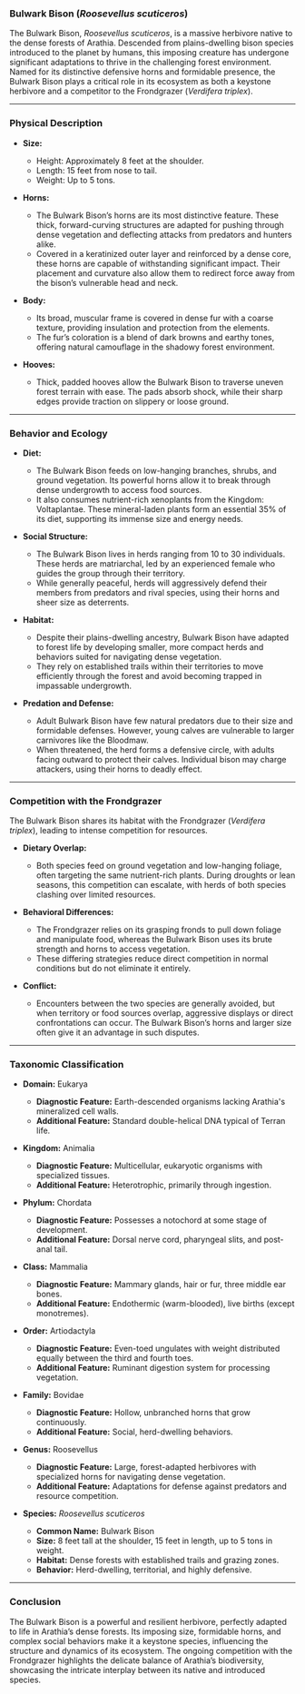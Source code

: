### Bulwark Bison (*Roosevellus scuticeros*)

The Bulwark Bison, *Roosevellus scuticeros*, is a massive herbivore native to the dense forests of Arathia. Descended from plains-dwelling bison species introduced to the planet by humans, this imposing creature has undergone significant adaptations to thrive in the challenging forest environment. Named for its distinctive defensive horns and formidable presence, the Bulwark Bison plays a critical role in its ecosystem as both a keystone herbivore and a competitor to the Frondgrazer (*Verdifera triplex*).

---

### Physical Description

- **Size:**
  - Height: Approximately 8 feet at the shoulder.
  - Length: 15 feet from nose to tail.
  - Weight: Up to 5 tons.

- **Horns:**
  - The Bulwark Bison’s horns are its most distinctive feature. These thick, forward-curving structures are adapted for pushing through dense vegetation and deflecting attacks from predators and hunters alike.
  - Covered in a keratinized outer layer and reinforced by a dense core, these horns are capable of withstanding significant impact. Their placement and curvature also allow them to redirect force away from the bison’s vulnerable head and neck.

- **Body:**
  - Its broad, muscular frame is covered in dense fur with a coarse texture, providing insulation and protection from the elements.
  - The fur’s coloration is a blend of dark browns and earthy tones, offering natural camouflage in the shadowy forest environment.

- **Hooves:**
  - Thick, padded hooves allow the Bulwark Bison to traverse uneven forest terrain with ease. The pads absorb shock, while their sharp edges provide traction on slippery or loose ground.

---

### Behavior and Ecology

- **Diet:**
  - The Bulwark Bison feeds on low-hanging branches, shrubs, and ground vegetation. Its powerful horns allow it to break through dense undergrowth to access food sources.
  - It also consumes nutrient-rich xenoplants from the Kingdom: Voltaplantae. These mineral-laden plants form an essential 35% of its diet, supporting its immense size and energy needs.

- **Social Structure:**
  - The Bulwark Bison lives in herds ranging from 10 to 30 individuals. These herds are matriarchal, led by an experienced female who guides the group through their territory.
  - While generally peaceful, herds will aggressively defend their members from predators and rival species, using their horns and sheer size as deterrents.

- **Habitat:**
  - Despite their plains-dwelling ancestry, Bulwark Bison have adapted to forest life by developing smaller, more compact herds and behaviors suited for navigating dense vegetation.
  - They rely on established trails within their territories to move efficiently through the forest and avoid becoming trapped in impassable undergrowth.

- **Predation and Defense:**
  - Adult Bulwark Bison have few natural predators due to their size and formidable defenses. However, young calves are vulnerable to larger carnivores like the Bloodmaw.
  - When threatened, the herd forms a defensive circle, with adults facing outward to protect their calves. Individual bison may charge attackers, using their horns to deadly effect.

---

### Competition with the Frondgrazer

The Bulwark Bison shares its habitat with the Frondgrazer (*Verdifera triplex*), leading to intense competition for resources.

- **Dietary Overlap:**
  - Both species feed on ground vegetation and low-hanging foliage, often targeting the same nutrient-rich plants. During droughts or lean seasons, this competition can escalate, with herds of both species clashing over limited resources.

- **Behavioral Differences:**
  - The Frondgrazer relies on its grasping fronds to pull down foliage and manipulate food, whereas the Bulwark Bison uses its brute strength and horns to access vegetation.
  - These differing strategies reduce direct competition in normal conditions but do not eliminate it entirely.

- **Conflict:**
  - Encounters between the two species are generally avoided, but when territory or food sources overlap, aggressive displays or direct confrontations can occur. The Bulwark Bison’s horns and larger size often give it an advantage in such disputes.

---

### Taxonomic Classification

- **Domain:** Eukarya
  - **Diagnostic Feature:** Earth-descended organisms lacking Arathia's mineralized cell walls.
  - **Additional Feature:** Standard double-helical DNA typical of Terran life.

- **Kingdom:** Animalia
  - **Diagnostic Feature:** Multicellular, eukaryotic organisms with specialized tissues.
  - **Additional Feature:** Heterotrophic, primarily through ingestion.

- **Phylum:** Chordata
  - **Diagnostic Feature:** Possesses a notochord at some stage of development.
  - **Additional Feature:** Dorsal nerve cord, pharyngeal slits, and post-anal tail.

- **Class:** Mammalia
  - **Diagnostic Feature:** Mammary glands, hair or fur, three middle ear bones.
  - **Additional Feature:** Endothermic (warm-blooded), live births (except monotremes).

- **Order:** Artiodactyla
  - **Diagnostic Feature:** Even-toed ungulates with weight distributed equally between the third and fourth toes.
  - **Additional Feature:** Ruminant digestion system for processing vegetation.

- **Family:** Bovidae
  - **Diagnostic Feature:** Hollow, unbranched horns that grow continuously.
  - **Additional Feature:** Social, herd-dwelling behaviors.

- **Genus:** Roosevellus
  - **Diagnostic Feature:** Large, forest-adapted herbivores with specialized horns for navigating dense vegetation.
  - **Additional Feature:** Adaptations for defense against predators and resource competition.

- **Species:** *Roosevellus scuticeros*
  - **Common Name:** Bulwark Bison
  - **Size:** 8 feet tall at the shoulder, 15 feet in length, up to 5 tons in weight.
  - **Habitat:** Dense forests with established trails and grazing zones.
  - **Behavior:** Herd-dwelling, territorial, and highly defensive.

---

### Conclusion

The Bulwark Bison is a powerful and resilient herbivore, perfectly adapted to life in Arathia’s dense forests. Its imposing size, formidable horns, and complex social behaviors make it a keystone species, influencing the structure and dynamics of its ecosystem. The ongoing competition with the Frondgrazer highlights the delicate balance of Arathia’s biodiversity, showcasing the intricate interplay between its native and introduced species.


